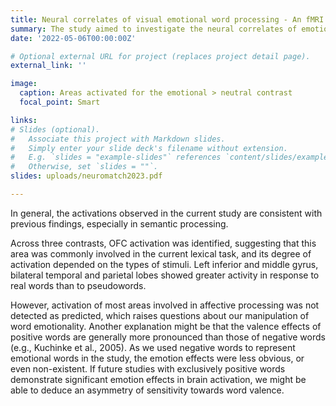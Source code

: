 ```yaml
---
title: Neural correlates of visual emotional word processing - An fMRI study
summary: The study aimed to investigate the neural correlates of emotion-eliciting word processing in a visual lexical decision task (LDT). By examining processing patterns between real words and pseudowords, and between emotional and neutral words, we expected to partially dissociate semantic and affective components in emotional word processing.
date: '2022-05-06T00:00:00Z'

# Optional external URL for project (replaces project detail page).
external_link: ''

image: 
  caption: Areas activated for the emotional > neutral contrast
  focal_point: Smart

links:
# Slides (optional).
#   Associate this project with Markdown slides.
#   Simply enter your slide deck's filename without extension.
#   E.g. `slides = "example-slides"` references `content/slides/example-slides.md`.
#   Otherwise, set `slides = ""`.
slides: uploads/neuromatch2023.pdf

---
```

In general, the activations observed in the current study are consistent with previous findings, especially in semantic processing. 

Across three contrasts, OFC activation was identified, suggesting that this area was commonly involved in the current lexical task, and its degree of activation depended on the types of stimuli. Left inferior and middle gyrus, bilateral temporal and parietal lobes showed greater activity in response to real words than to pseudowords. 

However, activation of most areas involved in affective processing was not detected as predicted, which raises questions about our manipulation of word emotionality. Another explanation might be that the valence effects of positive words are generally more pronounced than those of negative words (e.g., Kuchinke et al., 2005). As we used negative words to represent emotional words in the study, the emotion effects were less obvious, or even non-existent. If future studies with exclusively positive words demonstrate significant emotion effects in brain activation, we might be able to deduce an asymmetry of sensitivity towards word valence.
